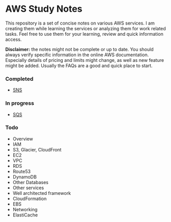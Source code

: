 # AWS Study Notes

This repository is a set of concise notes on various AWS services. I am creating
them while learning the services or analyzing them for work related tasks. Feel
free to use them for your learning, review and quick information access. 

**Disclaimer:** the notes might not be complete or up to date. You should always
verify specific information in the online AWS documentation. Especially details
of pricing and limits might change, as well as new feature might be added. 
Usually the FAQs are a good and quick place to start.

### Completed
* [SNS](SNS.md)

### In progress
* [SQS](SQS.md)

### Todo
* Overview
* IAM
* S3, Glacier, CloudFront
* EC2
* VPC
* RDS
* Route53
* DynamoDB
* Other Databases
* Other services
* Well architected framework
* CloudFormation
* EBS
* Networking
* ElastiCache
